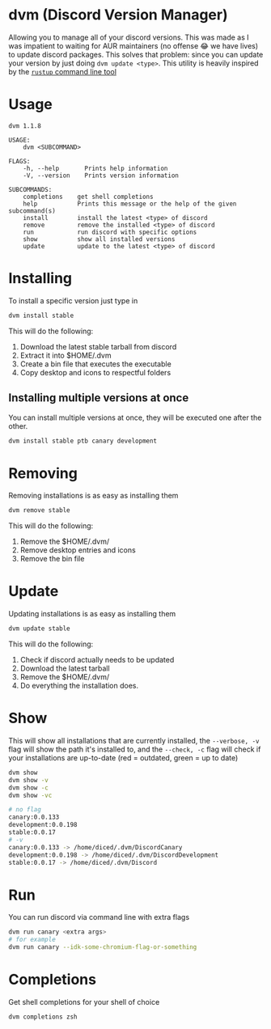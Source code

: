 # dvm (Discord Version Manager)
Allowing you to manage all of your discord versions. This was made as I was impatient to waiting for AUR maintainers (no offense 😂 we have lives) to update discord packages. This solves that problem: since you can update your version by just doing `dvm update <type>`. This utility is heavily inspired by the [`rustup` command line tool](https://rustup.rs)


# Usage
```
dvm 1.1.8

USAGE:
    dvm <SUBCOMMAND>

FLAGS:
    -h, --help       Prints help information
    -V, --version    Prints version information

SUBCOMMANDS:
    completions    get shell completions
    help           Prints this message or the help of the given subcommand(s)
    install        install the latest <type> of discord
    remove         remove the installed <type> of discord
    run            run discord with specific options
    show           show all installed versions
    update         update to the latest <type> of discord
```

# Installing
To install a specific version just type in
```sh
dvm install stable
```
This will do the following:
1. Download the latest stable tarball from discord
2. Extract it into $HOME/.dvm
3. Create a bin file that executes the executable
4. Copy desktop and icons to respectful folders

## Installing multiple versions at once
You can install multiple versions at once, they will be executed one after the other.
```sh
dvm install stable ptb canary development
```

# Removing
Removing installations is as easy as installing them
```sh
dvm remove stable
```
This will do the following:
1. Remove the $HOME/.dvm/<installation type>
2. Remove desktop entries and icons
3. Remove the bin file

# Update
Updating installations is as easy as installing them
```sh
dvm update stable
```
This will do the following:
1. Check if discord actually needs to be updated
2. Download the latest tarball
3. Remove the $HOME/.dvm/<installation type>
4. Do everything the installation does.

# Show
This will show all installations that are currently installed, the `--verbose, -v` flag will show the path it's installed to, and the `--check, -c` flag will check if your installations are up-to-date (red = outdated, green = up to date)
```sh
dvm show
dvm show -v
dvm show -c
dvm show -vc
```
```sh
# no flag
canary:0.0.133
development:0.0.198
stable:0.0.17
# -v
canary:0.0.133 -> /home/diced/.dvm/DiscordCanary
development:0.0.198 -> /home/diced/.dvm/DiscordDevelopment
stable:0.0.17 -> /home/diced/.dvm/Discord
```

# Run
You can run discord via command line with extra flags
```sh
dvm run canary <extra args>
# for example
dvm run canary --idk-some-chromium-flag-or-something
```

# Completions
Get shell completions for your shell of choice
```sh
dvm completions zsh
```
